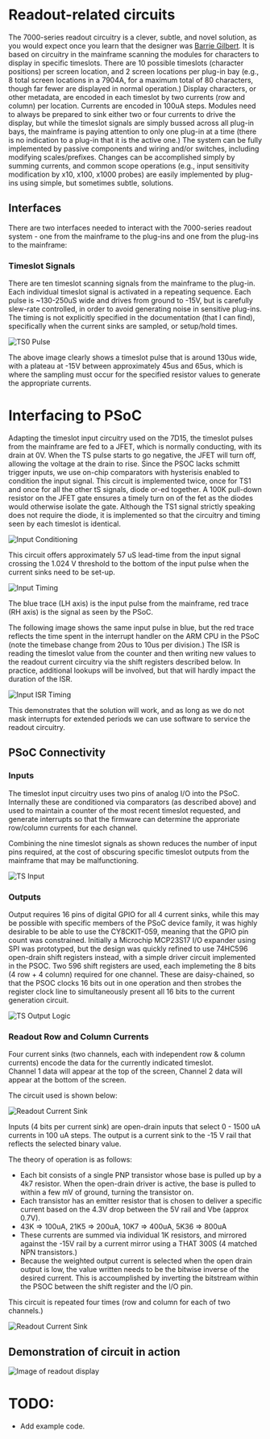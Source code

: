 # Readout-related circuits
The 7000-series readout circuitry is a clever, subtle, and novel solution, as you would expect once you learn that the designer was [Barrie Gilbert](https://w140.com/tekwiki/wiki/Barrie_Gilbert).
It is based on circuitry in the mainframe scanning the modules for characters to display in specific timeslots.
There are 10 possible timeslots (character positions) per screen location, and 2 screen locations per plug-in bay (e.g., 8 total screen locations in a 7904A, for a maximum total of 80 characters, though far fewer are displayed in normal operation.)
Display characters, or other metadata, are encoded in each timeslot by two currents (row and column) per location.
Currents are encoded in 100uA steps.
Modules need to always be prepared to sink either two or four currents to drive the display, but while the timeslot signals are simply bussed across all plug-in bays, the mainframe is paying attention to only one plug-in at a time (there is no indication to a plug-in that it is the active one.)
The system can be fully implemented by passive components and wiring and/or switches, including modifying scales/prefixes. Changes can be accomplished simply by summing currents, and common scope operations (e.g., input sensitivity modification by x10, x100, x1000 probes) are easily implemented by plug-ins using simple, but sometimes subtle, solutions.

## Interfaces
There are two interfaces needed to interact with the 7000-series readout system - one from the mainframe to the plug-ins and one from the plug-ins to the mainframe:

### Timeslot Signals

There are ten timeslot scanning signals from the mainframe to the plug-in.
Each individual timeslot signal is activated in a repeating sequence.
Each pulse is ~130-250uS wide and drives from ground to -15V, but is carefully slew-rate controlled, in order to avoid generating noise in sensitive plug-ins.
The timing is not explicitly specified in the documentation (that I can find), specifically when the current sinks are sampled, or setup/hold times.

![TS0 Pulse](/Images/Tek7K-TS0-202107301946.png)

The above image clearly shows a timeslot pulse that is around 130us wide, with a plateau at -15V between approximately 45us and 65us, which is where the sampling must occur for the specified resistor values to generate the appropriate currents.

# Interfacing to PSoC

Adapting the timeslot input circuitry used on the 7D15, the timeslot pulses from the mainframe are fed to a JFET, which is normally conducting, with its drain at 0V. When the TS pulse starts to go negative, the JFET will turn off, allowing the voltage at the drain to rise. Since the PSOC lacks schmitt trigger inputs, we use on-chip comparators with hysterisis enabled to condition the input signal. This circuit is implemented twice, once for TS1 and once for all the other tS signals, diode or-ed together. A 100K pull-down resistor on the JFET gate ensures a timely turn on of the fet as the diodes would otherwise isolate the gate. Although the TS1 signal strictly speaking does not require the diode, it is implemented so that the circuitry and timing seen by each timeslot is identical.

![Input Conditioning](/Images/TS_Pulse_Input_Detail_20230703.png)

This circuit offers approximately 57 uS lead-time from the input signal crossing the 1.024 V threshold to the bottom of the input pulse when the current sinks need to be set-up.

![Input Timing](/Images/TS_Pulse_Inputs_20230703.png)

The blue trace (LH axis) is the input pulse from the mainframe, red trace (RH axis) is the signal as seen by the PSoC.

The following image shows the same input pulse in blue, but the red trace reflects the time spent in the interrupt handler on the ARM CPU in the PSoC (note the timebase change from 20us to 10us per division.) The ISR is reading the timeslot value from the counter and then writing new values to the readout current circuitry via the shift registers described below. In practice, additional lookups will be involved, but that will hardly impact the duration of the ISR.

![Input ISR Timing](/Images/TS_Pulse_Input_ISR_Timing_20230703.png)

This demonstrates that the solution will work, and as long as we do not mask interrupts for extended periods we can use software to service the readout circuitry.

## PSoC Connectivity

### Inputs

The timeslot input circuitry uses two pins of analog I/O into the PSoC.
Internally these are conditioned via comparators (as described above) and used to maintain a counter of the most recent timeslot requested, and generate interrupts so that the firmware can determine the approriate row/column currents for each channel.

Combining the nine timeslot signals as shown reduces the number of input pins required, at the cost of obscuring specific timeslot outputs from the mainframe that may be malfunctioning.

![TS Input](/Images/Readout_input_20230703.png)

### Outputs

Output requires 16 pins of digital GPIO for all 4 current sinks, while this may be possible with specific members of the PSoC device family, it was highly desirable to be able to use the CY8CKIT-059, meaning that the GPIO pin count was constrained. Initially a Microchip MCP23S17 I/O expander using SPI was prototyped, but the design was quickly refined to use 74HC596 open-drain shift registers instead, with a simple driver circuit implemented in the PSOC. Two 596 shift registers are used, each implemeting the 8 bits (4 row + 4 column) required for one channel. These are daisy-chained, so that the PSOC clocks 16 bits out in one operation and then strobes the register clock line to simultaneously present all 16 bits to the current generation circuit.

![TS Output Logic](/Images/Readout_output_20230703.png)

### Readout Row and Column Currents
Four current sinks (two channels, each with independent row & column currents)  encode the data for the currently indicated timeslot.  
Channel 1 data will appear at the top of the screen, Channel 2 data will appear at the bottom of the screen.

The circuit used is shown below:

![Readout Current Sink](/Images/TS_Current_Sink_2.png)

Inputs (4 bits per current sink) are open-drain inputs that select 0 - 1500 uA currents in 100 uA steps. The output is a current sink to the -15 V rail that reflects the selected binary value.

The theory of operation is as follows:

* Each bit consists of a single PNP transistor whose base is pulled up by a 4k7 resistor. When the open-drain driver is active, the base is pulled to within a few mV of ground, turning the transistor on.
* Each transistor has an emitter resistor that is chosen to deliver a specific current based on the 4.3V drop between the 5V rail and Vbe (approx 0.7V).
* 43K => 100uA, 21K5 => 200uA, 10K7 => 400uA, 5K36 => 800uA
* These currents are summed via individual 1K resistors, and mirrored against the -15V rail by a current mirror using a THAT 300S (4 matched NPN transistors.)
* Because the weighted output current is selected when the open drain output is low, the value written needs to be the bitwise inverse of the desired current. This is accoumplished by inverting the bitstream within the PSOC between the shift register and the I/O pin.

This circuit is repeated four times (row and column for each of two channels.)

![Readout Current Sink](/Images/Readout_current_all.png)

## Demonstration of circuit in action
![Image of readout display](/Images/Readout_Example_20230703.jpg)

# TODO:
* Add example code.
